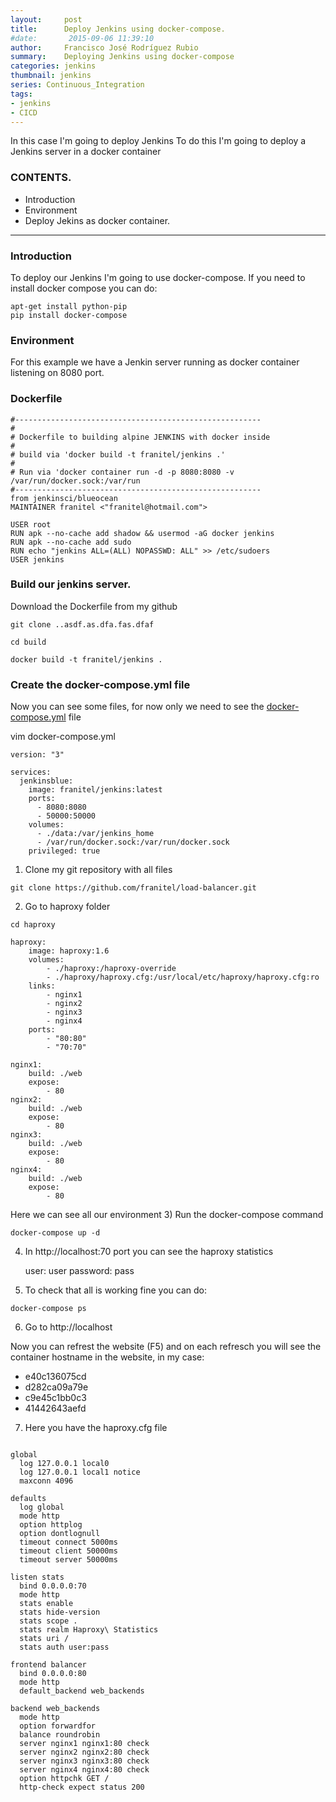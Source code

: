 ```yaml
---
layout:     post
title: 		Deploy Jenkins using docker-compose.
#date:       2015-09-06 11:39:10
author:     Francisco José Rodríguez Rubio
summary:    Deploying Jenkins using docker-compose 
categories: jenkins
thumbnail: jenkins
series: Continuous_Integration
tags:
- jenkins
- CICD
---
```

In this case I'm going to deploy Jenkins
To do this I'm going to deploy a Jenkins server in a docker container

### CONTENTS.
* Introduction
* Environment
* Deploy Jekins as docker container.

---

### Introduction
To deploy our Jenkins I'm going to use docker-compose.
If you need to install docker compose you can do:
~~~
apt-get install python-pip
pip install docker-compose
~~~

### Environment
For this example we have a Jenkin server running as docker container listening on 8080 port.

### Dockerfile
~~~
#-------------------------------------------------------
#
# Dockerfile to building alpine JENKINS with docker inside
#
# build via 'docker build -t franitel/jenkins .'
#
# Run via 'docker container run -d -p 8080:8080 -v /var/run/docker.sock:/var/run
#-------------------------------------------------------
from jenkinsci/blueocean
MAINTAINER franitel <"franitel@hotmail.com">

USER root
RUN apk --no-cache add shadow && usermod -aG docker jenkins
RUN apk --no-cache add sudo
RUN echo "jenkins ALL=(ALL) NOPASSWD: ALL" >> /etc/sudoers
USER jenkins

~~~
### Build our jenkins server.
Download the Dockerfile from my github
~~~
git clone ..asdf.as.dfa.fas.dfaf

cd build

docker build -t franitel/jenkins .
~~~

### Create the docker-compose.yml file

Now you can see some files, for now only we need to see the [docker-compose.yml](https://raw.githubusercontent.com/franitel/load-balancer/master/haproxy/docker-compose.yml) file

vim docker-compose.yml
~~~
version: "3"

services:
  jenkinsblue:
    image: franitel/jenkins:latest
    ports:
      - 8080:8080
      - 50000:50000
    volumes:
      - ./data:/var/jenkins_home
      - /var/run/docker.sock:/var/run/docker.sock
    privileged: true

~~~


1) Clone my git repository with all files
~~~
git clone https://github.com/franitel/load-balancer.git
~~~
2) Go to haproxy folder
~~~
cd haproxy
~~~
~~~
haproxy:
    image: haproxy:1.6
    volumes:
        - ./haproxy:/haproxy-override
        - ./haproxy/haproxy.cfg:/usr/local/etc/haproxy/haproxy.cfg:ro
    links:
        - nginx1
        - nginx2
        - nginx3
        - nginx4
    ports:
        - "80:80"
        - "70:70"

nginx1:
    build: ./web
    expose:
        - 80
nginx2:
    build: ./web
    expose:
        - 80
nginx3:
    build: ./web
    expose:
        - 80
nginx4:
    build: ./web
    expose:
        - 80
~~~
Here we can see all our environment
3) Run the docker-compose command
~~~
docker-compose up -d
~~~    
4) In http://localhost:70 port you can see the haproxy statistics

	user:	  user
	password: pass


5) To check that all is working fine you can do:
~~~
docker-compose ps
~~~
6) Go to http://localhost

Now you can refrest the website (F5) and on each refresch you will see the container hostname in the website, in my case:

* e40c136075cd
* d282ca09a79e
* c9e45c1bb0c3
* 41442643aefd

7) Here you have the haproxy.cfg file
~~~

global
  log 127.0.0.1 local0
  log 127.0.0.1 local1 notice
  maxconn 4096

defaults
  log global
  mode http
  option httplog
  option dontlognull
  timeout connect 5000ms
  timeout client 50000ms
  timeout server 50000ms

listen stats
  bind 0.0.0.0:70
  mode http
  stats enable
  stats hide-version
  stats scope .
  stats realm Haproxy\ Statistics
  stats uri /
  stats auth user:pass

frontend balancer
  bind 0.0.0.0:80
  mode http
  default_backend web_backends

backend web_backends
  mode http
  option forwardfor
  balance roundrobin
  server nginx1 nginx1:80 check
  server nginx2 nginx2:80 check
  server nginx3 nginx3:80 check
  server nginx4 nginx4:80 check
  option httpchk GET /
  http-check expect status 200

~~~
